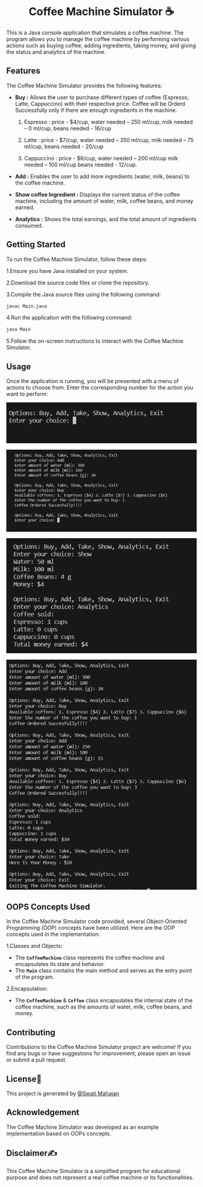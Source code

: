 
<h1 align="center"> Coffee Machine Simulator ☕</h1>

This is a Java console application that simulates a coffee machine. The program allows you to manage the coffee machine by performing various actions such as buying coffee, adding ingredients, taking money, and giving the status and analytics of the machine.


## Features
The Coffee Machine Simulator provides the following features:

- **Buy :** Allows the user to purchase different types of coffee (Espresso, Latte, Cappuccino) with their respective price. Coffee will be Orderd Successfully only if there are enough ingredients in the machine.

  1. Espresso : price - $4/cup, water needed – 250 ml/cup, milk needed – 0 ml/cup, beans needed - 16/cup

  2. Latte : price - $7/cup, water needed – 350 ml/cup, milk needed – 75 ml/cup, beans needed - 20/cup

  3. Cappuccino : price - $6/cup, water needed – 200 ml/cup milk needed – 100 ml/cup beans needed - 12/cup.

- **Add :** Enables the user to add more ingredients (water, milk, beans) to the coffee machine.

- **Show coffee Ingredient :** Displays the current status of the coffee machine, including the amount of water, milk, coffee beans, and money earned.

- **Analytics :** Shows the total earnings, and the total amount of ingredients consumed.

## Getting Started
To run the Coffee Machine Simulator, follow these steps:

1.Ensure you have Java installed on your system.

2.Download the source code files or clone the repository.

3.Compile the Java source files using the following command:
``` bash 
javac Main.java
```
4.Run the application with the following command:

```bash 
java Main
```
5.Follow the on-screen instructions to interact with the Coffee Machine Simulator.

## Usage

Once the application is running, you will be presented with a menu of actions to choose from. Enter the corresponding number for the action you want to perform:

![Coffee](1.PNG)

![Coffee](2.PNG)

![Coffee](3.PNG)

![Coffee](4.PNG)

## OOPS Concepts Used
In the Coffee Machine Simulator code provided, several Object-Oriented Programming (OOP) concepts have been utilized. Here are the OOP concepts used in the implementation:

1.Classes and Objects:

- The **`CoffeeMachine`** class represents the coffee machine and encapsulates its state and behavior.
- The **`Main`** class contains the main method and serves as the entry point of the program.

2.Encapsulation:

- The **`CoffeeMachine`** & **`Coffee`** class encapsulates the internal state of the coffee machine, such as the amounts of water, milk, coffee beans, and money.

## Contributing
Contributions to the Coffee Machine Simulator project are welcome! If you find any bugs or have suggestions for improvement, please open an issue or submit a pull request.

## License📝
This project is generated by [@Swati Mahajan](https://github.com/mahajanswatgithub)

## Acknowledgement
The Coffee Machine Simulator was developed as an example implementation based on OOPs concepts.

## Disclaimer✍️
This Coffee Machine Simulator is a simplified program for educational purpose and does not represent a real coffee machine or its functionalities.